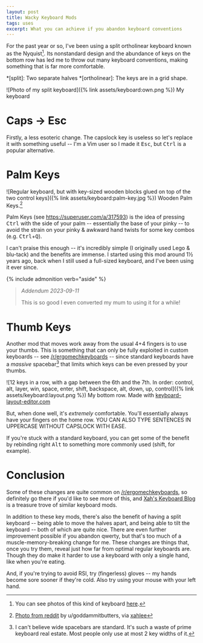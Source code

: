 ```yaml
---
layout: post
title: Wacky Keyboard Mods
tags: uses
excerpt: What you can achieve if you abandon keyboard conventions
---
```


For the past year or so, I've been using a split ortholinear keyboard known as the Nyquist[^1]. Its nonstandard design and the abundance of keys on the bottom row has led me to throw out many keyboard conventions, making something that is far more comfortable.

*[split]: Two separate halves
*[ortholinear]: The keys are in a grid shape.

[^1]: You can see photos of this kind of keyboard [here](http://xahlee.info/kbd/nyquist_keyboard.html).

<!--more-->

![Photo of my split keyboard]({% link assets/keyboard:own.png %})
My keyboard

# Caps → Esc

Firstly, a less esoteric change. The capslock key is useless so let's replace it with something useful -- I'm a Vim user so I made it <kbd>Esc</kbd>, but <kbd>Ctrl</kbd> is a popular alternative.

# Palm Keys

![Regular keyboard, but with key-sized wooden blocks glued on top of the two control keys]({% link assets/keyboard:palm-key.jpg %})
Wooden Palm Keys.[^attrib-palm-key]

[^attrib-palm-key]: [Photo from reddit](https://www.reddit.com/r/emacs/comments/7zvw2b/my_weapon_against_emacs_pinky/) by u/goddammitbutters, via [xahlee](http://xahlee.info/emacs/emacs/emacs_pinky.html)

Palm Keys (see <https://superuser.com/a/317593>) is the idea of pressing <kbd>Ctrl</kbd> with the side of your palm -- essentially the base of your pinky -- to avoid the strain on your pinky & awkward hand twists for some key combos (e.g. <kbd>Ctrl</kbd>+<kbd>Q</kbd>).

I can't praise this enough -- it's incredibly simple (I originally used Lego & blu-tack) and the benefits are immense. I started using this mod around 1½ years ago, back when I still used a full-sized keyboard, and I've been using it ever since.

{% include admonition verb="aside" %}
> _Addendum 2023-09-11_
>
> This is so good I even converted my mum to using it for a while!

# Thumb Keys

Another mod that moves work away from the usual 4+4 fingers is to use your thumbs. This is something that can only be fully exploited in custom keyboards -- see [/r/ergomechkeyboards][r-ergomk] -- since standard keyboards have a *massive* spacebar[^2] that limits which keys can be even pressed by your thumbs.

[r-ergomk]: https://reddit.com/r/ergomechkeyboards

[^2]: I can't believe wide spacebars are standard. It's such a waste of prime keyboard real estate. Most people only use at most 2 key widths of it.

![12 keys in a row, with a gap between the 6th and the 7th. In order: control, alt, layer, win, space, enter, shift, backspace, alt, down, up, control]({% link assets/keyboard:layout.png %})
My bottom row. Made with [keyboard-layout-editor.com](http://www.keyboard-layout-editor.com/)

But, when done well, it's *extremely* comfortable. You'll essentially always have your fingers on the home row. YOU CAN ALSO TYPE SENTENCES IN UPPERCASE WITHOUT CAPSLOCK WITH EASE.

If you're stuck with a standard keyboard, you can get some of the benefit by rebinding right <kbd>Alt</kbd> to something more commonly used (shift, for example).

# Conclusion

Some of these changes are quite common on [/r/ergomechkeyboards][r-ergomk], so definitely go there if you'd like to see more of this, and [Xah's Keyboard Blog][xah-kb] is a treasure trove of similar keyboard mods.

[xah-kb]: http://xahlee.info/kbd/keyboard_blog.html

In addition to these key mods, there's also the benefit of having a split keyboard -- being able to move the halves apart, and being able to tilt the keyboard -- both of which are quite nice. There are even further improvement possible if you abandon qwerty, but that's too much of a muscle-memory-breaking change for me. These changes are things that, once you try them, reveal just how far from optimal regular keyboards are. Though they do make it harder to use a keyboard with only a single hand, like when you're eating.

And, if you're trying to avoid RSI, try (fingerless) gloves -- my hands become sore sooner if they're cold. Also try using your mouse with your left hand.
